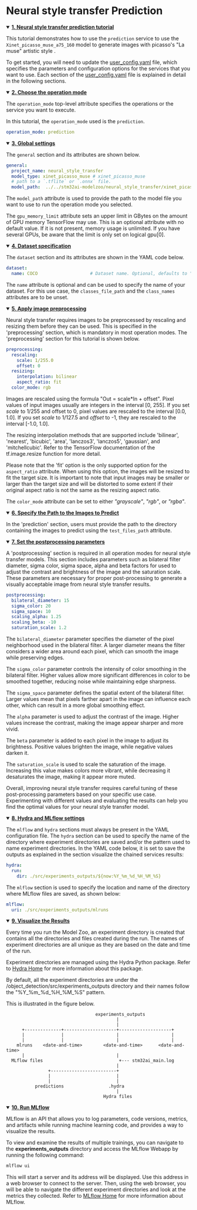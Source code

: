 # Neural style transfer Prediction

<details open><summary><a href="#1"><b>1. Neural style transfer prediction tutorial</b></a></summary><a id="1"></a>

This tutorial demonstrates how to use the `prediction` service to use the `Xinet_picasso_muse_a75_160` model to generate images with picasso's "La muse" artistic style .

To get started, you will need to update the [user_config.yaml](../user_config.yaml) file, which specifies the parameters and configuration options for the services that you want to use. Each section of the [user_config.yaml](../user_config.yaml) file is explained in detail in the following sections.

<details open><summary><a href="#2"><b>2. Choose the operation mode</b></a></summary><a id="2"></a>

The `operation_mode` top-level attribute specifies the operations or the service you want to execute.

In this tutorial, the `operation_mode` used is the `prediction`.

```yaml
operation_mode: prediction
```

</details></ul>
<details open><summary><a href="#3"><b>3. Global settings</b></a></summary><a id="3"></a>

The `general` section and its attributes are shown below.

```yaml
general:
  project_name: neural_style_transfer
  model_type: xinet_picasso_muse # xinet_picasso_muse
  # path to a `.tflite` or `.onnx` file.
  model_path:  ../../stm32ai-modelzoo/neural_style_transfer/xinet_picasso_muse/Public_pretrainedmodel_public_dataset/coco_2017_80_classes_picasso/xinet_a75_picasso_muse_160/xinet_a75_picasso_muse_160_nomp.tflite
```

The `model_path` attribute is used to provide the path to the model file you want to use to run the operation mode you selected.

The `gpu_memory_limit` attribute sets an upper limit in GBytes on the amount of GPU memory TensorFlow may use. This is an optional attribute with no default value. If it is not present, memory usage is unlimited. If you have several GPUs, be aware that the limit is only set on logical gpu[0].

</details></ul>
<details open><summary><a href="#4"><b>4. Dataset specification</b></a></summary><a id="4"></a>

The `dataset` section and its attributes are shown in the YAML code below.

```yaml
dataset:
  name: COCO                    # Dataset name. Optional, defaults to "<unnamed>".
```

The `name` attribute is optional and can be used to specify the name of your dataset. For this use case, the `classes_file_path` and the `class_names` attributes are to be unset.

</details></ul>
<details open><summary><a href="#5"><b>5. Apply image preprocessing</b></a></summary><a id="5"></a>

Neural style transfer requires images to be preprocessed by rescaling and resizing them before they can be used. This is specified in the 'preprocessing' section, which is mandatory in most operation modes. The 'preprocessing' section for this tutorial is shown below.

```yaml
preprocessing:
  rescaling:
    scale: 1/255.0
    offset: 0
  resizing:
    interpolation: bilinear
    aspect_ratio: fit
  color_mode: rgb
```

Images are rescaled using the formula "Out = scale\*In + offset". Pixel values of input images usually are integers in the interval [0, 255]. If you set *scale* to 1/255 and offset to 0, pixel values are rescaled to the interval [0.0, 1.0]. If you set *scale* to 1/127.5 and *offset* to -1, they are rescaled to the interval [-1.0, 1.0].

The resizing interpolation methods that are supported include 'bilinear', 'nearest', 'bicubic', 'area', 'lanczos3', 'lanczos5', 'gaussian', and 'mitchellcubic'. Refer to the TensorFlow documentation of the tf.image.resize function for more detail.

Please note that the 'fit' option is the only supported option for the `aspect_ratio` attribute. When using this option, the images will be resized to fit the target size. It is important to note that input images may be smaller or larger than the target size and will be distorted to some extent if their original aspect ratio is not the same as the resizing aspect ratio.

The `color_mode` attribute can be set to either *"grayscale"*, *"rgb"*, or *"rgba"*.

</details></ul>
<details open><summary><a href="#6"><b>6. Specify the Path to the Images to Predict</b></a></summary><a id="6"></a>

In the 'prediction' section, users must provide the path to the directory containing the images to predict using the `test_files_path` attribute.

<details open><summary><a href="#7"><b>7. Set the postprocessing parameters</b></a></summary><a id="7"></a>

A 'postprocessing' section is required in all operation modes for neural style transfer models. This section includes parameters such as bilateral filter diameter, sigma color, sigma space, alpha and beta factors for used to adjust the contrast and brightness of the image and the saturation scale. These parameters are necessary for proper post-processing to generate a visually acceptable image from neural style transfer results.

```yaml
postprocessing:
  bilateral_diameter: 15
  sigma_color: 20
  sigma_space: 10
  scaling_alpha: 1.25
  scaling_beta: -10
  saturation_scale: 1.2
```

The `bilateral_diameter` parameter specifies the diameter of the pixel neighborhood used in the bilateral filter. A larger diameter means the filter considers a wider area around each pixel, which can smooth the image while preserving edges.

The `sigma_color` parameter controls the intensity of color smoothing in the bilateral filter. Higher values allow more significant differences in color to be smoothed together, reducing noise while maintaining edge sharpness.

The `sigma_space` parameter defines the spatial extent of the bilateral filter. Larger values mean that pixels farther apart in the image can influence each other, which can result in a more global smoothing effect.

The `alpha` parameter is used to adjust the contrast of the image. Higher values increase the contrast, making the image appear sharper and more vivid.

The `beta` parameter is added to each pixel in the image to adjust its brightness. Positive values brighten the image, while negative values darken it.

The `saturation_scale` is used to scale the saturation of the image. Increasing this value makes colors more vibrant, while decreasing it desaturates the image, making it appear more muted.

Overall, improving neural style transfer requires careful tuning of these post-processing parameters based on your specific use case. Experimenting with different values and evaluating the results can help you find the optimal values for your neural style transfer model.

</details></ul>
<details open><summary><a href="#8"><b>8. Hydra and MLflow settings</b></a></summary><a id="8"></a>

The `mlflow` and `hydra` sections must always be present in the YAML configuration file. The `hydra` section can be used to specify the name of the directory where experiment directories are saved and/or the pattern used to name experiment directories. In the YAML code below, it is set to save the outputs as explained in the section <a id="4">visualize the chained services results</a>:

```yaml
hydra:
  run:
    dir: ./src/experiments_outputs/${now:%Y_%m_%d_%H_%M_%S}
```

The `mlflow` section is used to specify the location and name of the directory where MLflow files are saved, as shown below:

```yaml
mlflow:
  uri: ./src/experiments_outputs/mlruns
```

</details></ul>
</details>

<details open><summary><a href="#9"><b>9. Visualize the Results</b></a></summary><a id="9"></a>

Every time you run the Model Zoo, an experiment directory is created that contains all the directories and files created during the run. The names of experiment directories are all unique as they are based on the date and time of the run.

Experiment directories are managed using the Hydra Python package. Refer to [Hydra Home](https://hydra.cc/) for more information about this package.

By default, all the experiment directories are under the <MODEL-ZOO-ROOT>/object_detection/src/experiments_outputs directory and their names follow the "%Y_%m_%d_%H_%M_%S" pattern.

This is illustrated in the figure below.

```
                                  experiments_outputs
                                          |
                                          |
      +--------------+--------------------+--------------------+
      |              |                    |                    |
      |              |                    |                    |
    mlruns    <date-and-time>        <date-and-time>      <date-and-time>
      |                                   |
  MLflow files                             +--- stm32ai_main.log
                                          |
                +-------------------------+
                |                         |
                |                         |
           predictions                 .hydra
                                          |
                                     Hydra files

```

</details></ul>
<details open><summary><a href="#10"><b>10. Run MLflow</b></a></summary><a id="10"></a>

MLflow is an API that allows you to log parameters, code versions, metrics, and artifacts while running machine learning code, and provides a way to visualize the results.

To view and examine the results of multiple trainings, you can navigate to the **experiments_outputs** directory and access the MLflow Webapp by running the following command:

```bash
mlflow ui
```

This will start a server and its address will be displayed. Use this address in a web browser to connect to the server. Then, using the web browser, you will be able to navigate the different experiment directories and look at the metrics they collected. Refer to [MLflow Home](https://mlflow.org/) for more information about MLflow.

</details></ul>
</details>
